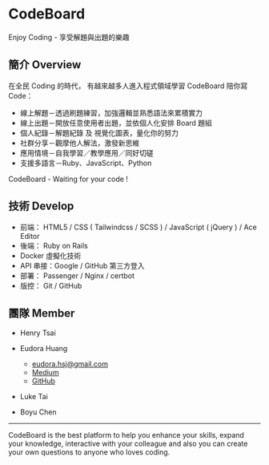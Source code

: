 # CodeBoard
Enjoy Coding - 享受解題與出題的樂趣

## 簡介 Overview

在全民 Coding 的時代，  有越來越多人進入程式領域學習
CodeBoard 陪你寫 Code：
- 線上解題－透過刷題練習，加強邏輯並熟悉語法來累積實力
- 線上出題－開放任意使用者出題，並依個人化安排 Board 題組
- 個人紀錄－解題紀錄 及 視覺化圖表，量化你的努力
- 社群分享－觀摩他人解法，激發新思維
- 應用情境－自我學習／教學應用／同好切磋
- 支援多語言－Ruby、JavaScript、Python

CodeBoard - Waiting for your code !

## 技術 Develop
- 前端： HTML5 / CSS ( Tailwindcss / SCSS )  /  JavaScript ( jQuery ) / Ace Editor
- 後端： Ruby on Rails
- Docker 虛擬化技術
- API 串接：Google / GitHub 第三方登入
- 部署： Passenger / Nginx / certbot
- 版控： Git / GitHub

## 團隊 Member
- Henry Tsai
- Eudora Huang
    - eudora.hsj@gmail.com
    - [Medium](https://medium.com/eudora-hsj)
    - [GitHub](https://github.com/eudora-hsj)

- Luke Tai
- Boyu Chen

---

CodeBoard is the best platform to help you enhance your skills, expand your knowledge, interactive with your colleague and also you can create your own questions to anyone who loves coding.
